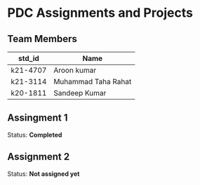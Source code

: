 # PDC Assignments and Projects
## Team Members
|std_id|Name|
|--------|-|
|k21-4707|Aroon kumar|
|k21-3114|Muhammad Taha Rahat|
|k20-1811|Sandeep Kumar|

## Assingment 1 ##
Status: **Completed**

## Assignment 2 ##
Status: **Not assigned yet**
